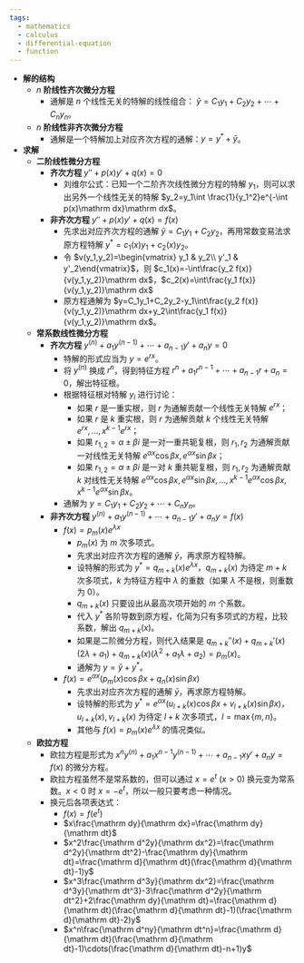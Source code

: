 ```yaml
---
tags:
  - mathematics
  - calculus
  - differential-equation
  - function
---
```

- **解的结构**
    - $n$ **阶线性齐次微分方程**
        - 通解是 $n$ 个线性无关的特解的线性组合： $\bar y=C_1y_1+C_2y_2+\cdots+C_ny_n$。
    - $n$ **阶线性非齐次微分方程**
        - 通解是一个特解加上对应齐次方程的通解：$y=y^*+\bar y$。
- **求解**
    - **二阶线性微分方程**
        - **齐次方程** $y''+p(x)y'+q(x)=0$
            - 刘维尔公式：已知一个二阶齐次线性微分方程的特解 $y_1$，则可以求出另外一个线性无关的特解 $y_2=y_1\int \frac{1}{y_1^2}e^{-\int p(x)\mathrm dx}\mathrm dx$。
        - **非齐次方程** $y''+p(x)y'+q(x)=f(x)$
            - 先求出对应齐次方程的通解 $\bar y = C_1y_1+C_2y_2$，再用常数变易法求原方程特解 $y^*=c_1(x)y_1+c_2(x)y_2$。
            - 令 $v(y_1,y_2)=\begin{vmatrix} y_1 & y_2\\ y'_1 & y'_2\end{vmatrix}$，则 $c_1(x)=-\int\frac{y_2 f(x)}{v(y_1,y_2)}\mathrm dx$，$c_2(x)=\int\frac{y_1 f(x)}{v(y_1,y_2)}\mathrm dx$
            - 原方程通解为 $y=C_1y_1+C_2y_2-y_1\int\frac{y_2 f(x)}{v(y_1,y_2)}\mathrm dx+y_2\int\frac{y_1 f(x)}{v(y_1,y_2)}\mathrm dx$。
    - **常系数线性微分方程** <span id="xp7c9l"></span>
        - **齐次方程** $y^{(n)}+a_1y^{(n-1)}+\cdots+a_{n-1}y'+a_ny=0$
            - 特解的形式应当为 $y=e^{rx}$。
            - 将 $y^{(n)}$ 换成 $r^n$，得到特征方程 $r^n+a_1r^{n-1}+\cdots+a_{n-1}r+a_n=0$，解出特征根。
            - 根据特征根对特解 $y_i$ 进行讨论：
                - 如果 $r$ 是一重实根，则 $r$ 为通解贡献一个线性无关特解 $e^{rx}$；
                - 如果 $r$ 是 $k$ 重实根，则 $r$ 为通解贡献 $k$ 个线性无关特解 $e^{rx},\dots,x^{k-1}e^{rx}$；
                - 如果 $r_{1,2}=\alpha\pm\beta i$ 是一对一重共轭复根，则 $r_1,r_2$ 为通解贡献一对线性无关特解 $e^{\alpha x}\cos\beta x,e^{\alpha x}\sin\beta x$；
                - 如果 $r_{1,2}=\alpha\pm\beta i$ 是一对 $k$ 重共轭复根，则 $r_1,r_2$ 为通解贡献 $k$ 对线性无关特解 $e^{\alpha x}\cos\beta x,e^{\alpha x}\sin\beta x,\dots,x^{k-1}e^{\alpha x}\cos\beta x,x^{k-1}e^{\alpha x}\sin\beta x$。
            - 通解为 $y=C_1y_1+C_2y_2+\cdots+C_ny_n$。
        - **非齐次方程** $y^{(n)}+a_1y^{(n-1)}+\cdots+a_{n-1}y'+a_ny=f(x)$
            - $f(x)=p_m(x)e^{\lambda x}$
                - $p_m(x)$ 为 $m$ 次多项式。
                - 先求出对应齐次方程的通解 $\bar y$，再求原方程特解。
                - 设特解的形式为 $y^*=q_{m+k}(x)e^{\lambda x}$，$q_{m+k}(x)$ 为待定 $m+k$ 次多项式，$k$ 为特征方程中 $\lambda$ 的重数（如果 $\lambda$ 不是根，则重数为 $0$）。
                - $q_{m+k}(x)$ 只要设出从最高次项开始的 $m$ 个系数。
                - 代入 $y^*$ 各阶导数到原方程，化简为只有多项式的方程，比较系数，解出 $q_{m+k}(x)$。
                - 如果是二阶微分方程，则代入结果是 $q_{m+k}''(x)+q_{m+k}'(x)(2\lambda+a_1)+q_{m+k}(x)(\lambda^2+a_1\lambda+a_2)=p_m(x)$。
                - 通解为 $y=\bar y+y^*$。
            - $f(x)=e^{\alpha x}(p_m(x)\cos\beta x+q_n(x)\sin\beta x)$
                - 先求出对应齐次方程的通解 $\bar y$，再求原方程特解。
                - 设特解的形式为 $y^*=e^{\alpha x}(u_{l+k}(x)\cos\beta x+v_{l+k}(x)\sin\beta x)$，$u_{l+k}(x),v_{l+k}(x)$ 为待定 $l+k$ 次多项式，$l=\max\{m,n\}$。
                - 其他与 $f(x)=p_m(x)e^{\lambda x}$ 的情况类似。
    - **欧拉方程**
        - 欧拉方程是形式为 $x^ny^{(n)}+a_1x^{n-1}y^{(n-1)}+\cdots+a_{n-1}xy'+a_ny=f(x)$ 的微分方程。
        - 欧拉方程虽然不是常系数的，但可以通过 $x=e^{t}\ (x>0)$ 换元变为常系数。$x<0$ 时 $x=-e^{t}$，所以一般只要考虑一种情况。
        - 换元后各项表达式：
            - $f(x)=f(e^t)$
            - $x\frac{\mathrm dy}{\mathrm dx}=\frac{\mathrm dy}{\mathrm dt}$
            - $x^2\frac{\mathrm d^2y}{\mathrm dx^2}=\frac{\mathrm d^2y}{\mathrm dt^2}-\frac{\mathrm dy}{\mathrm dt}=\frac{\mathrm d}{\mathrm dt}(\frac{\mathrm d}{\mathrm dt}-1)y$
            - $x^3\frac{\mathrm d^3y}{\mathrm dx^2}=\frac{\mathrm d^3y}{\mathrm dt^3}-3\frac{\mathrm d^2y}{\mathrm dt^2}+2\frac{\mathrm dy}{\mathrm dt}=\frac{\mathrm d}{\mathrm dt}(\frac{\mathrm d}{\mathrm dt}-1)(\frac{\mathrm d}{\mathrm dt}-2)y$
            - $x^n\frac{\mathrm d^ny}{\mathrm dt^n}=\frac{\mathrm d}{\mathrm dt}(\frac{\mathrm d}{\mathrm dt}-1)\cdots(\frac{\mathrm d}{\mathrm dt}-n+1)y$
